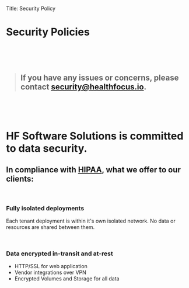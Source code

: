 Title: Security Policy

# Security Policies
  
<p>&nbsp;</p>
<p>&nbsp;</p>

> ## **If you have any issues or concerns, please contact [security@healthfocus.io](mailto:security@healthfocus.io).**

<p>&nbsp;</p>
<p>&nbsp;</p>

# HF Software Solutions is committed to data security. 

## In compliance with [HIPAA](https://www.hhs.gov/hipaa/index.html), what we offer to our clients:

<p>&nbsp;</p>

### Fully isolated deployments
Each tenant deployment is within it's own isolated network. No data or resources are shared between them. 

<p>&nbsp;</p>

### Data encrypted in-transit and at-rest
 - HTTP/SSL for web application
 - Vendor integrations over VPN
 - Encrypted Volumes and Storage for all data
